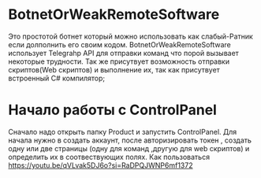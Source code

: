 # BotnetOrWeakRemoteSoftware
Это простотой ботнет который можно использовать как слабый-Ратник если долполнить его своим кодом. BotnetOrWeakRemoteSoftware использует Telegrahp API для отправки команд что порой вызывает некоторые трудности. Так же присутвует возможность отправки скриптов(Web скриптов) и выполнение их, так как присутвует встроенный C# компилятор;

# Начало работы с ControlPanel
Сначало надо открыть папку Product и запустить ControlPanel. Для начала нужно в создать аккаунт, после авторизировать токен , создать одну или две страницы (одну для команд ,другую для web скриптов) и определить их в соотвествующих полях.
Как пользоваться https://youtu.be/qVLvak5DJ6o?si=RaDPQJWNP6mf1372
